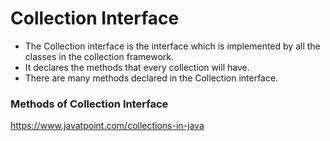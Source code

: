 # Collection Interface 

- The Collection interface is the interface which is implemented by all the classes in the collection framework. 
- It declares the methods that every collection will have.
- There are many methods declared in the Collection interface. 


### Methods of Collection Interface

https://www.javatpoint.com/collections-in-java
